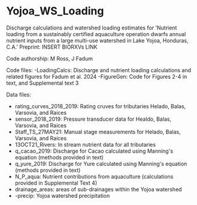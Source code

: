 # Yojoa_WS_Loading
Discharge calculations and watershed loading estimates for 'Nutrient loading from a sustainably certified aquaculture operation dwarfs annual nutrient inputs from a large multi-use watershed in Lake Yojoa, Honduras, C.A.' 
Preprint: INSERT BIORXVs LINK

Code authorship: M Ross, J Fadum 

Code files:
-LoadingCalcs: Discharge and nutrient loading calculations and related figures for Fadum et al. 2024
-FigureGen: Code for Figures 2-4 in text, and Supplemental text 3

Data files: 
- rating_curves_2018_2019: Rating cruves for tributaries Helado, Balas, Varsovia, and Raices
- sensor_2018_2019: Pressure transducer data for Healdo, Balas, Varsovia, and Raices
- Staff_TS_27MAY21: Manual stage measurements for Helado, Balas, Varsovia, and Raices
- 13OCT21_Rivers: In stream nutrient data for all tributaries
- q_cacao_2019: Discharge for Cacao calculated using Manning's equation (methods provided in text)
- q_yure_2019: Discharge for Yure calculated using Manning's equation (methods provided in text)
- N_P_aqua: Nutrient contributions from aquaculture (calculations provided in Supplemental Text 4)
- drainage_areas: areas of sub-drainages within the Yojoa watershed
- -precip: Yojoa watershed precipitation

